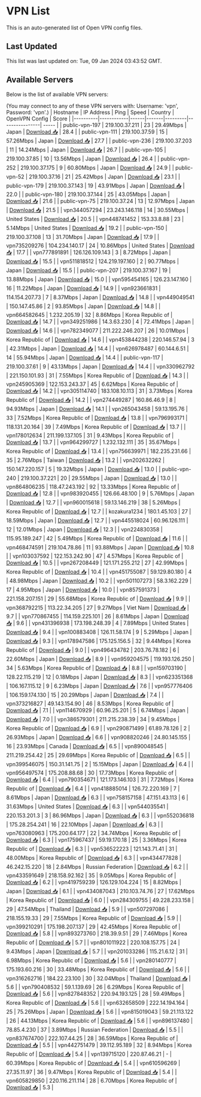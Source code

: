 # VPN List

This is an auto-generated list of Open VPN config files.

## Last Updated

This list was last updated on: Tue, 09 Jan 2024 03:43:52 GMT.

## Available Servers

Below is the list of available VPN servers:

(You may connect to any of these VPN servers with: Username: 'vpn', Password: 'vpn'.)
| Hostname | IP Address | Ping | Speed | Country | OpenVPN Config | Score |
|----------|------------|------|-------|---------|----------------| ----- |
| public-vpn-197 | 219.100.37.211 | 23 | 29.49Mbps | Japan | [Download 📥](./configs/server_0_JP.ovpn) | 28.4 |
| public-vpn-111 | 219.100.37.59 | 15 | 57.26Mbps | Japan | [Download 📥](./configs/server_1_JP.ovpn) | 27.7 |
| public-vpn-236 | 219.100.37.203 | 11 | 14.24Mbps | Japan | [Download 📥](./configs/server_2_JP.ovpn) | 26.7 |
| public-vpn-105 | 219.100.37.85 | 10 | 13.56Mbps | Japan | [Download 📥](./configs/server_3_JP.ovpn) | 26.4 |
| public-vpn-252 | 219.100.37.175 | 9 | 60.80Mbps | Japan | [Download 📥](./configs/server_4_JP.ovpn) | 24.9 |
| public-vpn-52 | 219.100.37.16 | 21 | 25.42Mbps | Japan | [Download 📥](./configs/server_5_JP.ovpn) | 23.1 |
| public-vpn-179 | 219.100.37.143 | 19 | 43.91Mbps | Japan | [Download 📥](./configs/server_6_JP.ovpn) | 22.0 |
| public-vpn-180 | 219.100.37.144 | 25 | 43.05Mbps | Japan | [Download 📥](./configs/server_7_JP.ovpn) | 21.6 |
| public-vpn-75 | 219.100.37.24 | 13 | 12.97Mbps | Japan | [Download 📥](./configs/server_8_JP.ovpn) | 21.5 |
| vpn344057294 | 23.243.146.118 | 14 | 30.55Mbps | United States | [Download 📥](./configs/server_9_US.ovpn) | 20.5 |
| vpn448741452 | 153.33.8.88 | 23 | 5.14Mbps | United States | [Download 📥](./configs/server_10_US.ovpn) | 19.2 |
| public-vpn-150 | 219.100.37.108 | 13 | 31.70Mbps | Japan | [Download 📥](./configs/server_11_JP.ovpn) | 17.9 |
| vpn735209276 | 104.234.140.17 | 24 | 10.86Mbps | United States | [Download 📥](./configs/server_12_US.ovpn) | 17.7 |
| vpn777891891 | 126.126.109.143 | 3 | 8.72Mbps | Japan | [Download 📥](./configs/server_13_JP.ovpn) | 15.5 |
| vpn511818512 | 124.219.197.160 | 2 | 90.77Mbps | Japan | [Download 📥](./configs/server_14_JP.ovpn) | 15.5 |
| public-vpn-207 | 219.100.37.167 | 19 | 13.88Mbps | Japan | [Download 📥](./configs/server_15_JP.ovpn) | 15.0 |
| vpn595454165 | 126.23.147.160 | 16 | 11.22Mbps | Japan | [Download 📥](./configs/server_16_JP.ovpn) | 14.9 |
| vpn923661831 | 114.154.207.73 | 7 | 8.37Mbps | Japan | [Download 📥](./configs/server_17_JP.ovpn) | 14.8 |
| vpn449049541 | 150.147.45.86 | 2 | 93.85Mbps | Japan | [Download 📥](./configs/server_18_JP.ovpn) | 14.8 |
| vpn664582645 | 1.232.205.19 | 32 | 8.86Mbps | Korea Republic of | [Download 📥](./configs/server_19_KR.ovpn) | 14.7 |
| vpn349251986 | 14.3.63.230 | 4 | 72.41Mbps | Japan | [Download 📥](./configs/server_20_JP.ovpn) | 14.6 |
| vpn782349077 | 211.222.246.207 | 26 | 10.01Mbps | Korea Republic of | [Download 📥](./configs/server_21_KR.ovpn) | 14.6 |
| vpn453844238 | 220.146.57.94 | 3 | 42.31Mbps | Japan | [Download 📥](./configs/server_22_JP.ovpn) | 14.4 |
| vpn626978487 | 60.144.6.51 | 14 | 55.94Mbps | Japan | [Download 📥](./configs/server_23_JP.ovpn) | 14.4 |
| public-vpn-117 | 219.100.37.61 | 9 | 43.13Mbps | Japan | [Download 📥](./configs/server_24_JP.ovpn) | 14.4 |
| vpn330962792 | 221.150.101.93 | 31 | 7.55Mbps | Korea Republic of | [Download 📥](./configs/server_25_KR.ovpn) | 14.3 |
| vpn245905369 | 122.153.243.37 | 45 | 6.62Mbps | Korea Republic of | [Download 📥](./configs/server_26_KR.ovpn) | 14.2 |
| vpn305114740 | 183.108.10.113 | 31 | 3.73Mbps | Korea Republic of | [Download 📥](./configs/server_27_KR.ovpn) | 14.2 |
| vpn274449287 | 160.86.46.9 | 8 | 94.93Mbps | Japan | [Download 📥](./configs/server_28_JP.ovpn) | 14.1 |
| vpn265043458 | 59.13.195.76 | 33 | 7.52Mbps | Korea Republic of | [Download 📥](./configs/server_29_KR.ovpn) | 13.8 |
| vpn796993171 | 118.131.20.164 | 39 | 7.49Mbps | Korea Republic of | [Download 📥](./configs/server_30_KR.ovpn) | 13.7 |
| vpn178012634 | 211.199.137.105 | 31 | 9.43Mbps | Korea Republic of | [Download 📥](./configs/server_31_KR.ovpn) | 13.7 |
| vpn964299727 | 1.232.132.111 | 35 | 35.67Mbps | Korea Republic of | [Download 📥](./configs/server_32_KR.ovpn) | 13.4 |
| vpn756639971 | 182.235.231.66 | 35 | 2.76Mbps | Taiwan | [Download 📥](./configs/server_33_TW.ovpn) | 13.2 |
| vpn202632262 | 150.147.220.157 | 5 | 19.32Mbps | Japan | [Download 📥](./configs/server_34_JP.ovpn) | 13.0 |
| public-vpn-240 | 219.100.37.221 | 20 | 29.55Mbps | Japan | [Download 📥](./configs/server_35_JP.ovpn) | 13.0 |
| vpn864806235 | 118.47.243.192 | 92 | 13.33Mbps | Korea Republic of | [Download 📥](./configs/server_36_KR.ovpn) | 12.8 |
| vpn983920455 | 126.66.48.100 | 9 | 5.76Mbps | Japan | [Download 📥](./configs/server_37_JP.ovpn) | 12.7 |
| vpn960015618 | 59.13.146.219 | 38 | 5.26Mbps | Korea Republic of | [Download 📥](./configs/server_38_KR.ovpn) | 12.7 |
| kozakura1234 | 180.1.45.103 | 27 | 18.59Mbps | Japan | [Download 📥](./configs/server_39_JP.ovpn) | 12.7 |
| vpn445518024 | 60.96.126.111 | 12 | 12.01Mbps | Japan | [Download 📥](./configs/server_40_JP.ovpn) | 12.3 |
| vpn224830358 | 115.95.189.247 | 42 | 5.49Mbps | Korea Republic of | [Download 📥](./configs/server_41_KR.ovpn) | 11.6 |
| vpn468474591 | 219.104.78.86 | 11 | 93.88Mbps | Japan | [Download 📥](./configs/server_42_JP.ovpn) | 10.8 |
| vpn103037592 | 122.153.242.90 | 47 | 4.57Mbps | Korea Republic of | [Download 📥](./configs/server_43_KR.ovpn) | 10.5 |
| vpn267208449 | 121.171.255.212 | 27 | 42.99Mbps | Korea Republic of | [Download 📥](./configs/server_44_KR.ovpn) | 10.4 |
| vpn451755087 | 59.129.80.180 | 4 | 48.98Mbps | Japan | [Download 📥](./configs/server_45_JP.ovpn) | 10.2 |
| vpn501107273 | 58.3.162.229 | 17 | 4.95Mbps | Japan | [Download 📥](./configs/server_46_JP.ovpn) | 10.0 |
| vpn857591373 | 221.158.207.151 | 29 | 55.68Mbps | Korea Republic of | [Download 📥](./configs/server_47_KR.ovpn) | 9.9 |
| vpn368792215 | 113.22.34.205 | 27 | 9.27Mbps | Viet Nam | [Download 📥](./configs/server_48_VN.ovpn) | 9.7 |
| vpn770867455 | 114.159.225.101 | 26 | 8.61Mbps | Japan | [Download 📥](./configs/server_49_JP.ovpn) | 9.6 |
| vpn431396938 | 173.198.248.39 | 4 | 7.89Mbps | United States | [Download 📥](./configs/server_50_US.ovpn) | 9.4 |
| vpn100883408 | 126.11.58.174 | 9 | 5.29Mbps | Japan | [Download 📥](./configs/server_51_JP.ovpn) | 9.3 |
| vpn178947586 | 175.125.156.5 | 32 | 9.44Mbps | Korea Republic of | [Download 📥](./configs/server_52_KR.ovpn) | 9.0 |
| vpn496434782 | 203.76.78.182 | 6 | 22.60Mbps | Japan | [Download 📥](./configs/server_53_JP.ovpn) | 8.9 |
| vpn959204575 | 119.193.126.250 | 34 | 5.63Mbps | Korea Republic of | [Download 📥](./configs/server_54_KR.ovpn) | 8.8 |
| vpn159703190 | 128.22.115.219 | 12 | 0.18Mbps | Japan | [Download 📥](./configs/server_55_JP.ovpn) | 8.3 |
| vpn623351368 | 106.167.115.12 | 9 | 6.23Mbps | Japan | [Download 📥](./configs/server_56_JP.ovpn) | 7.6 |
| vpn957776406 | 106.159.174.130 | 15 | 20.29Mbps | Japan | [Download 📥](./configs/server_57_JP.ovpn) | 7.4 |
| vpn373216827 | 49.143.154.90 | 46 | 8.53Mbps | Korea Republic of | [Download 📥](./configs/server_58_KR.ovpn) | 7.1 |
| vpn114670929 | 60.96.25.201 | 5 | 6.74Mbps | Japan | [Download 📥](./configs/server_59_JP.ovpn) | 7.0 |
| vpn386579301 | 211.215.238.39 | 34 | 9.45Mbps | Korea Republic of | [Download 📥](./configs/server_60_KR.ovpn) | 6.9 |
| vpn290871499 | 61.89.78.126 | 2 | 26.93Mbps | Japan | [Download 📥](./configs/server_61_JP.ovpn) | 6.6 |
| vpn908820246 | 24.80.145.155 | 16 | 23.93Mbps | Canada | [Download 📥](./configs/server_62_CA.ovpn) | 6.5 |
| vpn890048545 | 211.219.254.42 | 25 | 29.69Mbps | Korea Republic of | [Download 📥](./configs/server_63_KR.ovpn) | 6.5 |
| vpn399546075 | 150.31.141.75 | 2 | 15.15Mbps | Japan | [Download 📥](./configs/server_64_JP.ovpn) | 6.4 |
| vpn956497574 | 175.208.88.68 | 30 | 17.73Mbps | Korea Republic of | [Download 📥](./configs/server_65_KR.ovpn) | 6.4 |
| vpn790354671 | 121.173.146.103 | 31 | 7.72Mbps | Korea Republic of | [Download 📥](./configs/server_66_KR.ovpn) | 6.4 |
| vpn418885014 | 126.72.220.169 | 7 | 8.61Mbps | Japan | [Download 📥](./configs/server_67_JP.ovpn) | 6.3 |
| vpn758157158 | 47.151.43.113 | 6 | 31.63Mbps | United States | [Download 📥](./configs/server_68_US.ovpn) | 6.3 |
| vpn544035541 | 220.153.201.3 | 3 | 86.96Mbps | Japan | [Download 📥](./configs/server_69_JP.ovpn) | 6.3 |
| vpn552036818 | 175.28.254.241 | 16 | 22.10Mbps | Japan | [Download 📥](./configs/server_70_JP.ovpn) | 6.3 |
| vpn763080963 | 175.200.64.177 | 22 | 34.74Mbps | Korea Republic of | [Download 📥](./configs/server_71_KR.ovpn) | 6.3 |
| vpn175967437 | 59.19.170.18 | 25 | 3.36Mbps | Korea Republic of | [Download 📥](./configs/server_72_KR.ovpn) | 6.3 |
| vpn536522223 | 121.143.71.41 | 31 | 48.00Mbps | Korea Republic of | [Download 📥](./configs/server_73_KR.ovpn) | 6.3 |
| vpn434477828 | 46.242.15.220 | 18 | 2.84Mbps | Russian Federation | [Download 📥](./configs/server_74_RU.ovpn) | 6.2 |
| vpn433591649 | 218.158.92.162 | 35 | 9.05Mbps | Korea Republic of | [Download 📥](./configs/server_75_KR.ovpn) | 6.2 |
| vpn419759239 | 126.129.104.224 | 15 | 8.82Mbps | Japan | [Download 📥](./configs/server_76_JP.ovpn) | 6.1 |
| vpn434087043 | 210.103.74.76 | 27 | 17.62Mbps | Korea Republic of | [Download 📥](./configs/server_77_KR.ovpn) | 6.0 |
| vpn284309755 | 49.228.233.158 | 29 | 47.54Mbps | Thailand | [Download 📥](./configs/server_78_TH.ovpn) | 5.9 |
| vpn507297086 | 218.155.19.33 | 29 | 7.55Mbps | Korea Republic of | [Download 📥](./configs/server_79_KR.ovpn) | 5.9 |
| vpn399210291 | 175.198.207.137 | 29 | 42.45Mbps | Korea Republic of | [Download 📥](./configs/server_80_KR.ovpn) | 5.8 |
| vpn893273760 | 218.39.9.51 | 29 | 7.46Mbps | Korea Republic of | [Download 📥](./configs/server_81_KR.ovpn) | 5.7 |
| vpn801011922 | 220.108.157.75 | 24 | 9.43Mbps | Japan | [Download 📥](./configs/server_82_JP.ovpn) | 5.7 |
| vpn201033286 | 115.21.6.12 | 31 | 6.98Mbps | Korea Republic of | [Download 📥](./configs/server_83_KR.ovpn) | 5.6 |
| vpn280140777 | 175.193.60.216 | 30 | 33.48Mbps | Korea Republic of | [Download 📥](./configs/server_84_KR.ovpn) | 5.6 |
| vpn316262716 | 184.22.23.100 | 30 | 32.04Mbps | Thailand | [Download 📥](./configs/server_85_TH.ovpn) | 5.6 |
| vpn790408532 | 59.1.139.69 | 26 | 6.29Mbps | Korea Republic of | [Download 📥](./configs/server_86_KR.ovpn) | 5.6 |
| vpn827848352 | 220.94.193.125 | 28 | 59.49Mbps | Korea Republic of | [Download 📥](./configs/server_87_KR.ovpn) | 5.6 |
| vpn632658509 | 222.14.194.164 | 25 | 75.26Mbps | Japan | [Download 📥](./configs/server_88_JP.ovpn) | 5.6 |
| vpn815019043 | 59.21.113.122 | 26 | 44.13Mbps | Korea Republic of | [Download 📥](./configs/server_89_KR.ovpn) | 5.6 |
| vpn896137480 | 78.85.4.230 | 37 | 3.89Mbps | Russian Federation | [Download 📥](./configs/server_90_RU.ovpn) | 5.5 |
| vpn837674700 | 222.107.44.25 | 28 | 36.59Mbps | Korea Republic of | [Download 📥](./configs/server_91_KR.ovpn) | 5.5 |
| vpn442751479 | 39.112.95.189 | 32 | 8.94Mbps | Korea Republic of | [Download 📥](./configs/server_92_KR.ovpn) | 5.4 |
| vpn139715120 | 220.87.46.21 | - | 60.39Mbps | Korea Republic of | [Download 📥](./configs/server_93_KR.ovpn) | 5.4 |
| vpn610596269 | 27.35.11.97 | 36 | 9.47Mbps | Korea Republic of | [Download 📥](./configs/server_94_KR.ovpn) | 5.4 |
| vpn605829850 | 220.116.211.114 | 28 | 6.70Mbps | Korea Republic of | [Download 📥](./configs/server_95_KR.ovpn) | 5.3 |
